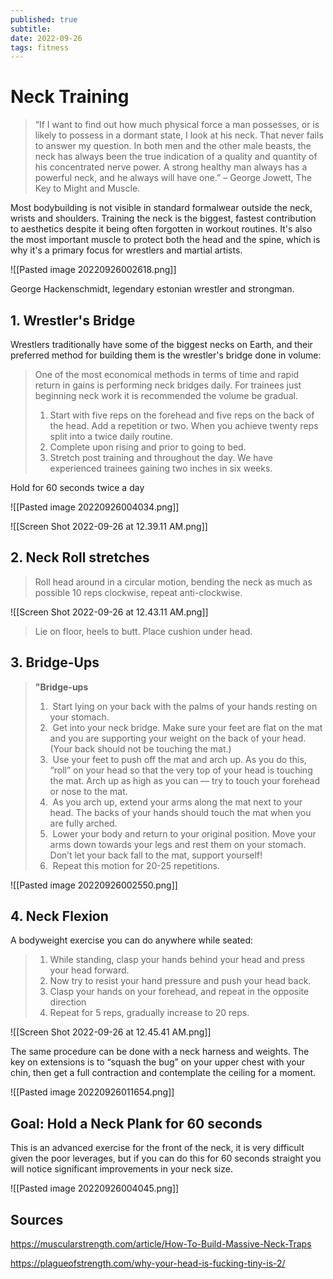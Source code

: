 ```yaml
---
published: true
subtitle:
date: 2022-09-26
tags: fitness
---
```


# Neck Training

>“If I want to find out how much physical force a man possesses, or is likely to possess in a dormant state, I look at his neck. That never fails to answer my question. In both men and the other male beasts, the neck has always been the true indication of a quality and quantity of his concentrated nerve power. A strong healthy man always has a powerful neck, and he always will have one.”
>– George Jowett, The Key to Might and Muscle.

Most bodybuilding is not visible in standard formalwear outside the neck, wrists and shoulders. Training the neck is the biggest, fastest contribution to aesthetics despite it being often forgotten in workout routines. It's also the most important muscle to protect both the head and the spine, which is why it's a primary focus for wrestlers and martial artists.

![[Pasted image 20220926002618.png]]

George Hackenschmidt, legendary estonian wrestler and strongman.

## 1. Wrestler's Bridge
Wrestlers traditionally have some of the biggest necks on Earth, and their preferred method for building them is the wrestler's bridge done in volume:

>One of the most economical methods in terms of time and rapid return in gains is performing neck bridges daily. For trainees just beginning neck work it is recommended the volume be gradual.
>1. Start with five reps on the forehead and five reps on the back of the head. Add a repetition or two. When you achieve twenty reps split into a twice daily routine.
>2. Complete upon rising and prior to going to bed. 
>3. Stretch post training and throughout the day. We have experienced trainees gaining two inches in six weeks.


Hold for 60 seconds twice a day

![[Pasted image 20220926004034.png]]

![[Screen Shot 2022-09-26 at 12.39.11 AM.png]]


## 2. Neck Roll stretches
>Roll head around in a circular motion, bending the neck as much as possible
>10 reps clockwise, repeat anti-clockwise.

![[Screen Shot 2022-09-26 at 12.43.11 AM.png]]

>Lie on floor, heels to butt. Place cushion under head. 

## 3. Bridge-Ups

> **"Bridge-ups**  
> 1.  Start lying on your back with the palms of your hands resting on your stomach.
> 2.  Get into your neck bridge. Make sure your feet are flat on the mat and you are supporting your weight on the back of your head. (Your back should not be touching the mat.)
> 3.  Use your feet to push off the mat and arch up. As you do this, “roll” on your head so that the very top of your head is touching the mat. Arch up as high as you can — try to touch your forehead or nose to the mat.
> 4.  As you arch up, extend your arms along the mat next to your head. The backs of your hands should touch the mat when you are fully arched.
> 5.  Lower your body and return to your original position. Move your arms down towards your legs and rest them on your stomach. Don’t let your back fall to the mat, support yourself!
> 6.  Repeat this motion for 20-25 repetitions.

![[Pasted image 20220926002550.png]]

## 4. Neck Flexion
A bodyweight exercise you can do anywhere while seated:
>1. While standing, clasp your hands behind your head and press your head forward. 
>2. Now try to resist your hand pressure and push your head back.
>3. Clasp your hands on your forehead, and repeat in the opposite direction
>4. Repeat for 5 reps, gradually increase to 20 reps.

![[Screen Shot 2022-09-26 at 12.45.41 AM.png]]

The same procedure can be done with a neck harness and weights. The key on extensions is to “squash the bug” on your upper chest with your chin, then get a full contraction and contemplate the ceiling for a moment.

![[Pasted image 20220926011654.png]]

## Goal: Hold a Neck Plank for 60 seconds
This is an advanced exercise for the front of the neck, it is very difficult given the poor leverages, but if you can do this for 60 seconds straight you will notice significant improvements in your neck size.

![[Pasted image 20220926004045.png]]

## Sources
https://muscularstrength.com/article/How-To-Build-Massive-Neck-Traps

https://plagueofstrength.com/why-your-head-is-fucking-tiny-is-2/